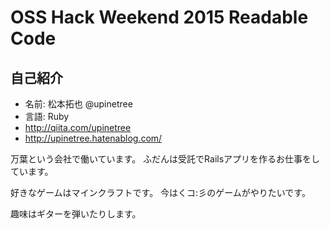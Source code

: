 # OSS Hack Weekend 2015 Readable Code

## 自己紹介

* 名前: 松本拓也 @upinetree
* 言語: Ruby
* http://qiita.com/upinetree
* http://upinetree.hatenablog.com/

万葉という会社で働いています。
ふだんは受託でRailsアプリを作るお仕事をしています。

好きなゲームはマインクラフトです。
今はくコ:彡のゲームがやりたいです。

趣味はギターを弾いたりします。

